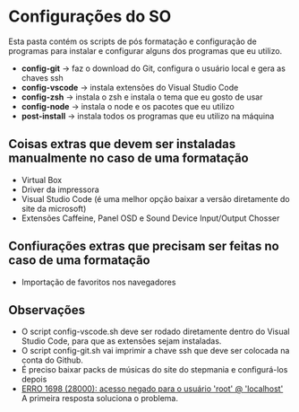 # Configurações do SO
Esta pasta contém os scripts de pós formatação e configuração de programas para instalar e configurar alguns dos programas que eu utilizo.

* **config-git** -> faz o download do Git, configura o usuário local e gera as chaves ssh
* **config-vscode** -> instala extensões do Visual Studio Code
* **config-zsh** -> instala o zsh e instala o tema que eu gosto de usar
* **config-node** -> instala o node e os pacotes que eu utilizo
* **post-install** -> instala todos os programas que eu utilizo na máquina

## Coisas extras que devem ser instaladas manualmente no caso de uma formatação
* Virtual Box
* Driver da impressora
* Visual Studio Code (é uma melhor opção baixar a versão diretamente do site da microsoft)
* Extensões Caffeine, Panel OSD e Sound Device Input/Output Chosser

## Confiurações extras que precisam ser feitas no caso de uma formatação
* Importação de favoritos nos navegadores

## Observações
* O script config-vscode.sh deve ser rodado diretamente dentro do Visual Studio Code, para que as extensões sejam instaladas.
* O script config-git.sh vai imprimir a chave ssh que deve ser colocada na conta do Github.
* É preciso baixar packs de músicas do site do stepmania e configurá-los depois
* [ERRO 1698 (28000): acesso negado para o usuário 'root' @ 'localhost'](https://qastack.com.br/programming/39281594/error-1698-28000-access-denied-for-user-rootlocalhost) A primeira resposta soluciona o problema.